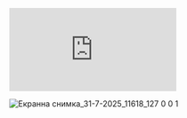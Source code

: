 ![App Preview](http://127.0.0.1:5500/ToDoList-App/index.html)

![Екранна снимка_31-7-2025_11618_127 0 0 1](https://github.com/user-attachments/assets/de62c14f-9214-4a5b-93c7-ba4b35be9d6f)
